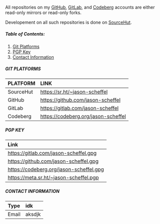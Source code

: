 All repositories on my [GitHub](https://github.com/jason-scheffel),
[GitLab](https://gitlab.com/jason-scheffel), and
[Codeberg](https://codeberg.org/jason-scheffel) accounts are either read-only
mirrors or read-only forks.

Developement on all such repositories is done on
[SourceHut](https://sr.ht/~jason-scheffel).

##### Table of Contents:

1. [Git Platforms](#git-platforms)
1. [PGP Key](#pgp-key)
1. [Contact Information](#contact-information)

##### GIT PLATFORMS

| PLATFORM  | LINK                                |
| :-------- | :---------------------------------- |
| SourceHut | https://sr.ht/~jason-scheffel       |
| GitHub    | https://github.com/jason-scheffel   |
| GitLab    | https://gitlab.com/jason-scheffel   |
| Codeberg  | https://codeberg.org/jason-scheffel |

##### PGP KEY

| Link                                    |
| :-------------------------------------- |
| https://gitlab.com/jason-scheffel.gpg   |
| https://github.com/jason-scheffel.gpg   |
| https://codeberg.org/jason-scheffel.gpg |
| https://meta.sr.ht/~jason-scheffel.pgp  |

##### CONTACT INFORMATION

| Type  | idk    |
| :---- | :----- |
| Email | aksdjk |
